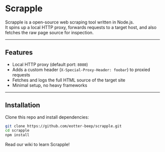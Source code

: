 # Scrapple

Scrapple is a open-source web scraping tool written in Node.js.  
It spins up a local HTTP proxy, forwards requests to a target host, and also fetches the raw page source for inspection.  

---

## Features

- Local HTTP proxy (default port: `8080`)
- Adds a custom header (`X-Special-Proxy-Header: foobar`) to proxied requests
- Fetches and logs the full HTML source of the target site
- Minimal setup, no heavy frameworks

---

## Installation

Clone this repo and install dependencies:

```bash
git clone https://github.com/eotter-beep/scrapple.git
cd scrapple
npm install
```

Read our wiki to learn Scrapple!

